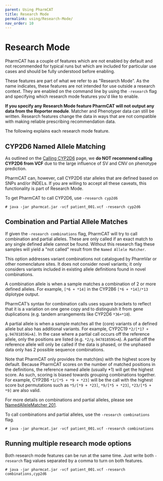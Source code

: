 ```yaml
---
parent: Using PharmCAT
title: Research Mode
permalink: using/Research-Mode/
nav_order: 10
---
```

# Research Mode

PharmCAT has a couple of features which are not enabled by default and not recommended for typical runs but which are
included for particular use cases and should be fully understood before enabling.

These features are part of what we refer to as "Research Mode". As the name indicates, these features are not intended
for use outside a research context. They are enabled on the command line by using the `-research` flag and specifying
which research mode features you'd like to enable.

__If you specify any Research Mode feature PharmCAT will not output any data from the Reporter module__. Matcher and
Phenotyper data can still be written. Research features change the data in ways that are not compatible with making 
reliable prescribing recommendation data.

The following explains each research mode feature.


## CYP2D6 Named Allele Matching

As outlined on the [Calling CYP2D6](/using/Calling-CYP2D6) page, we **do NOT recommend calling CYP2D6 from VCF** due to
the large influence of SV and CNV on phenotype prediction.

PharmCAT can, however, call CYP2D6 star alleles that are defined based on SNPs and/or INDELs. If you are willing to
accept all these caveats, this functionality is part of Research Mode.

To get PharmCAT to call CYP2D6, use `-research cyp2d6`

```console
# java -jar pharmcat.jar -vcf patient_001.vcf -research cyp2d6
```


## Combination and Partial Allele Matches

If given the `-research combinations` flag, PharmCAT will try to call combination and partial alleles.  These are only called if an exact match to any single defined allele cannot be found.  Without this research flag these samples will yield a "not called" result from the `Named Allele Matcher`.

This option addresses variant combinations not catalogued by PharmVar or other nomenclature sites. It does not consider novel variants; it only considers variants included in existing allele definitions found in novel combinations.

A combination allele is when a sample matches a combination of 2 or more defined alleles.  For example, `[*6 + *14]` in the CYP2B6 `[*6 + *14]/*13` diplotype output.

PharmCAT’s syntax for combination calls uses square brackets to reflect that it is a variation on one gene copy and to
distinguish it from gene duplications (e.g. tandem arrangements like CYP2D6 `*36+*10`).

A partial allele is when a sample matches all the (core) variants of a defined allele but also has additional variants.  For example, CYP2C19 `*2/[*17 + g.94781859G>A]`.  In the case where a partial call occurs off the reference allele, only the positions are listed (e.g. `*2/g.94781859G>A`).  A partial off the reference allele will only be called if the data is phased, or the unphased data only has 2 possible sequence combinations.

Note that PharmCAT only provides the match(es) with the highest score by default. Because PharmCAT scores on the number of matched positions in the definitions, the reference named allele (usually *1) will get the highest score. As such, scoring is biased towards grouping combinations together.  For example, CYP2B6 `*1/[*5 + *9 + *23]` will be the call with the highest score but permutations such as `*5/[*9 + *23]`, `*9/[*5 + *23]`, `*23/[*5 + *9]` are also valid.

For more details on combinations and partial alleles, please see [NamedAlleleMatcher 201](/methods/NamedAlleleMatcher-201#combinations-and-partial-alleles).

To call combinations and partial alleles, use the `-research combinations` flag.

```console
# java -jar pharmcat.jar -vcf patient_001.vcf -research combinations
```


## Running multiple research mode options

Both research mode features can be run at the same time. Just write both `-research` flag values separated by a comma
to turn on both features.

```console
# java -jar pharmcat.jar -vcf patient_001.vcf -research combinations,cyp2d6
```
